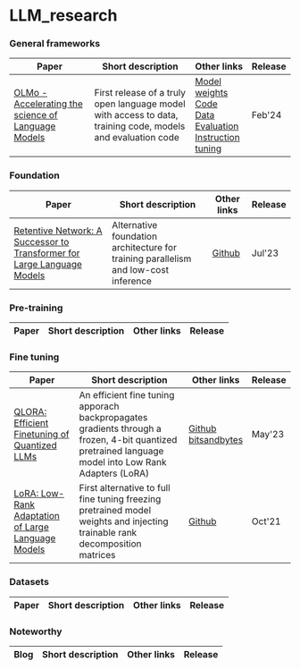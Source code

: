 # LLM_research

### General frameworks
Paper | Short description | Other links | Release      
-- | -- | -- | --  
[OLMo - Accelerating the science of Language Models](https://arxiv.org/pdf/2402.00838v2.pdf) | First release of a truly open language model with access to data, training code, models and evaluation code | [Model weights](https://huggingface.co/allenai/OLMo-7B) <br> [Code](https://github.com/allenai/OLMo) <br> [Data](https://huggingface.co/datasets/allenai/dolma) <br> [Evaluation](https://github.com/allenai/OLMo-Eval) <br> [Instruction tuning](https://github.com/allenai/open-instruct) | Feb'24  

### Foundation  
Paper | Short description | Other links | Release      
-- | -- | -- | --  
[Retentive Network: A Successor to Transformer for Large Language Models](https://arxiv.org/pdf/2307.08621v4.pdf) | Alternative foundation architecture for training parallelism and low-cost inference | [Github](https://github.com/microsoft/unilm/tree/master/retnet) | Jul'23  

### Pre-training  
Paper | Short description | Other links | Release    
-- | -- | -- | --   

### Fine tuning  
Paper | Short description | Other links | Release    
-- | -- | -- | --  
[QLORA: Efficient Finetuning of Quantized LLMs](https://arxiv.org/pdf/2305.14314v1.pdf) | An efficient fine tuning apporach backpropagates gradients through a frozen, 4-bit quantized pretrained language model into Low Rank Adapters (LoRA) | [Github](https://github.com/artidoro/qlora) <br> [bitsandbytes](https://github.com/TimDettmers/bitsandbytes) | May'23  
[LoRA: Low-Rank Adaptation of Large Language Models](https://arxiv.org/pdf/2106.09685v2.pdf) | First alternative to full fine tuning freezing pretrained model weights and injecting trainable rank decomposition matrices  | [Github](https://github.com/microsoft/LoRA) | Oct'21

### Datasets  
Paper | Short description | Other links | Release 
-- | -- | -- | -- 

### Noteworthy 
Blog | Short description | Other links | Release 
-- | -- | -- | -- 
